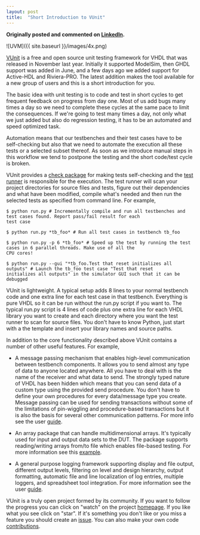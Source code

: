 ```yaml
---
layout: post
title:  "Short Introduction to VUnit"
---
```

__Originally posted and commented on
[LinkedIn](https://www.linkedin.com/pulse/short-introduction-vunit-lars-asplund?trk=mp-author-card).__

![UVM]({{ site.baseurl }}/images/4x.png)

[VUnit](https://github.com/LarsAsplund/vunit) is a free and open source unit testing framework for VHDL that
was released in November last year. Initially it supported ModelSim, then GHDL support was added in June, and a few
days ago we added support for Active-HDL and Riviera-PRO. The latest addition makes the tool available for a new group
of users and this is a short introduction for you.

The basic idea with unit testing is to code and test in short cycles to get frequent feedback on progress from day one.
Most of us add bugs many times a day so we need to complete these cycles at the same pace to limit the consequences.
If we're going to test many times a day, not only what we just added but also do regression testing, it has to be an
automated and speed optimized task.

Automation means that our testbenches and their test cases have to be self-checking but also that we need to automate
the execution all these tests or a selected subset thereof. As soon as we introduce manual steps in this workflow we
tend to postpone the testing and the short code/test cycle is broken.

VUnit provides a [check package](https://github.com/LarsAsplund/vunit/blob/master/vhdl/check/user_guide.md)
for making tests self-checking and the [test runner](https://github.com/LarsAsplund/vunit/blob/master/user_guide.md)
is responsible for the execution. The test runner will scan your project directories for source files and tests,
figure out their dependencies and what have been modified, compile what's needed and then run the selected tests as
specified from command line. For example,

``` console
$ python run.py # Incrementally compile and run all testbenches and test cases found. Report pass/fail result for each
test case

$ python run.py *tb_foo* # Run all test cases in testbench tb_foo

$ python run.py -p 6 *tb_foo* # Speed up the test by running the test cases in 6 parallel threads. Make use of all the
CPU cores!

$ python run.py --gui "*tb_foo.Test that reset initializes all outputs" # Launch the tb_foo test case "Test that reset
initializes all outputs" in the simulator GUI such that it can be debugged
```

VUnit is lightweight. A typical setup adds 8 lines to your normal testbench code and one extra line for each test case
in that testbench. Everything is pure VHDL so it can be run without the run.py script if you want to. The typical
run.py script is 4 lines of code plus one extra line for each VHDL library you want to create and each directory where
you want the test runner to scan for source files. You don't have to know Python, just start with a the template and
insert your library names and source paths.

In addition to the core functionality described above VUnit contains a number of other useful features. For example,

- A message passing mechanism that enables high-level communication between testbench components. It allows you to send
almost any type of data to anyone located anywhere. All you have to deal with is the name of the receiver and what data
to send. The strongly typed nature of VHDL has been hidden which means that you can send data of a custom type using
the provided send procedure. You don't have to define your own procedures for every data/message type you create.
Message passing can be used for sending transactions without some of the limitations of pin-wiggling and
procedure-based transactions but it is also the basis for several other communication patterns. For more info see the
user [guide](https://github.com/LarsAsplund/vunit/blob/master/vhdl/com/user_guide.md).

- An array package that can handle multidimensional arrays. It's typically used for input and output data sets to the
DUT. The package supports reading/writing arrays from/to file which enables file-based testing. For more information
see this [example](https://github.com/LarsAsplund/vunit/tree/master/examples/vhdl/array).

- A general purpose logging framework supporting display and file output, different output levels, filtering on level
and design hierarchy, output formatting, automatic file and line localization of log entries, multiple loggers, and
spreadsheet tool integration. For more information see the user
[guide](https://github.com/LarsAsplund/vunit/blob/master/vhdl/logging/user_guide.md).

VUnit is a truly open project formed by its community. If you want to follow the progress you can click on "watch" on
the project [homepage](https://github.com/LarsAsplund/vunit). If you like what you see click on "star".
If it's something you don't like or you miss a feature you should create an
[issue](https://github.com/LarsAsplund/vunit/issues). You can also make your own code
[contributions](https://github.com/LarsAsplund/vunit/blob/master/developing.md).
